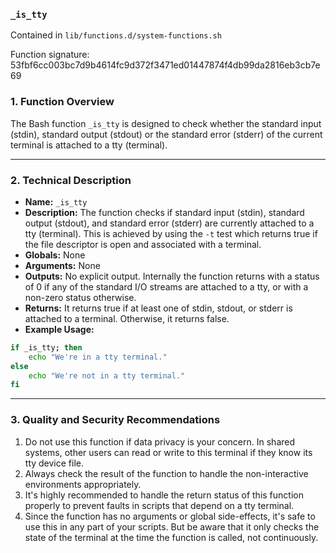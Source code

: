 ### `_is_tty`

Contained in `lib/functions.d/system-functions.sh`

Function signature: 53fbf6cc003bc7d9b4614fc9d372f3471ed01447874f4db99da2816eb3cb7e69

### 1. Function Overview

The Bash function `_is_tty` is designed to check whether the standard input (stdin), standard output (stdout) or the standard error (stderr) of the current terminal is attached to a tty (terminal).

---

### 2. Technical Description

- **Name:** `_is_tty`
- **Description:** The function checks if standard input (stdin), standard output (stdout), and standard error (stderr) are currently attached to a tty (terminal). This is achieved by using the `-t` test which returns true if the file descriptor is open and associated with a terminal.
- **Globals:** None
- **Arguments:** None
- **Outputs:** No explicit output. Internally the function returns with a status of 0 if any of the standard I/O streams are attached to a tty, or with a non-zero status otherwise.
- **Returns:** It returns true if at least one of stdin, stdout, or stderr is attached to a terminal. Otherwise, it returns false.
- **Example Usage:**
```bash
if _is_tty; then
    echo "We're in a tty terminal."
else
    echo "We're not in a tty terminal."
fi
```

---

### 3. Quality and Security Recommendations

1. Do not use this function if data privacy is your concern. In shared systems, other users can read or write to this terminal if they know its tty device file.
2. Always check the result of the function to handle the non-interactive environments appropriately.
3. It's highly recommended to handle the return status of this function properly to prevent faults in scripts that depend on a tty terminal.
4. Since the function has no arguments or global side-effects, it's safe to use this in any part of your scripts. But be aware that it only checks the state of the terminal at the time the function is called, not continuously.

